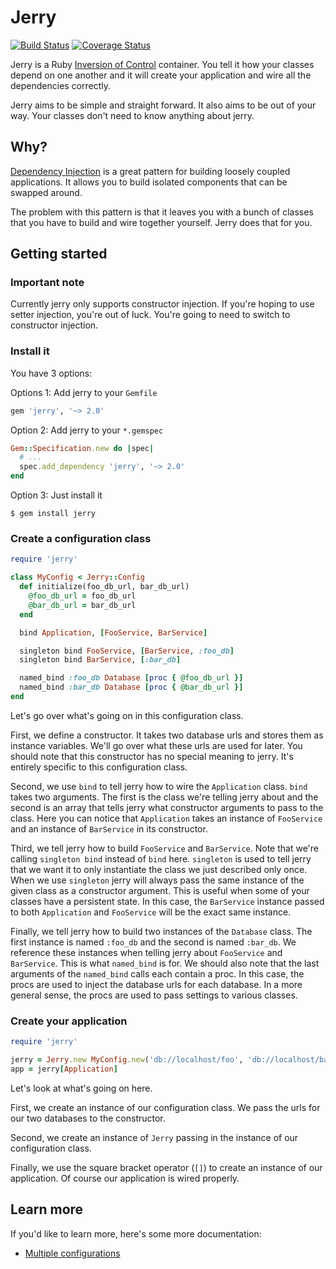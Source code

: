 Jerry
=====

[![Build Status](https://travis-ci.org/beraboris/jerry.svg?branch=master)](https://travis-ci.org/beraboris/jerry)
[![Coverage Status](https://coveralls.io/repos/beraboris/jerry/badge.png)](https://coveralls.io/r/beraboris/jerry)

Jerry is a Ruby
[Inversion of Control](https://en.wikipedia.org/wiki/Inversion_of_control)
container. You tell it how your classes depend on one another and it will create
your application and wire all the dependencies correctly.

Jerry aims to be simple and straight forward. It also aims to be out of your
way. Your classes don't need to know anything about jerry.

Why?
----

[Dependency Injection](https://en.wikipedia.org/wiki/Dependency_injection) is a
great pattern for building loosely coupled applications. It allows you to build
isolated components that can be swapped around.

The problem with this pattern is that it leaves you with a bunch of classes that
you have to build and wire together yourself. Jerry does that for you.

Getting started
---------------

### Important note

Currently jerry only supports constructor injection. If you're hoping to use
setter injection, you're out of luck. You're going to need to switch to
constructor injection.

### Install it

You have 3 options:

Options 1: Add jerry to your `Gemfile`

```ruby
gem 'jerry', '~> 2.0'
```

Option 2: Add jerry to your `*.gemspec`

```ruby
Gem::Specification.new do |spec|
  # ...
  spec.add_dependency 'jerry', '~> 2.0'
end
```

Option 3: Just install it

    $ gem install jerry

### Create a configuration class

```ruby
require 'jerry'

class MyConfig < Jerry::Config
  def initialize(foo_db_url, bar_db_url)
    @foo_db_url = foo_db_url
    @bar_db_url = bar_db_url
  end

  bind Application, [FooService, BarService]

  singleton bind FooService, [BarService, :foo_db]
  singleton bind BarService, [:bar_db]

  named_bind :foo_db Database [proc { @foo_db_url }]
  named_bind :bar_db Database [proc { @bar_db_url }]
end
```

Let's go over what's going on in this configuration class.

First, we define a constructor. It takes two database urls and stores them as
instance variables. We'll go over what these urls are used for later. You should
note that this constructor has no special meaning to jerry. It's entirely
specific to this configuration class.

Second, we use `bind` to tell jerry how to wire the `Application` class. `bind`
takes two arguments. The first is the class we're telling jerry about and the
second is an array that tells jerry what constructor arguments to pass to the
class. Here you can notice that `Application` takes an instance of `FooService`
and an instance of `BarService` in its constructor.

Third, we tell jerry how to build `FooService` and `BarService`. Note that we're
calling `singleton bind` instead of `bind` here. `singleton` is used to tell
jerry that we want it to only instantiate the class we just described only once.
When we use `singleton` jerry will always pass the same instance of the given
class as a constructor argument. This is useful when some of your classes have
a persistent state. In this case, the `BarService` instance passed to both
`Application` and `FooService` will be the exact same instance.

Finally, we tell jerry how to build two instances of the `Database` class. The
first instance is named `:foo_db` and the second is named `:bar_db`. We
reference these instances when telling jerry about `FooService` and
`BarService`. This is what `named_bind` is for. We should also note that the
last arguments of the `named_bind` calls each contain a proc. In this case, the
procs are used to inject the database urls for each database. In a more general
sense, the procs are used to pass settings to various classes.

### Create your application

```ruby
require 'jerry'

jerry = Jerry.new MyConfig.new('db://localhost/foo', 'db://localhost/bar')
app = jerry[Application]
```

Let's look at what's going on here.

First, we create an instance of our configuration class. We pass the urls for
our two databases to the constructor.

Second, we create an instance of `Jerry` passing in the instance of our
configuration class.

Finally, we use the square bracket operator (`[]`) to create an instance of our
application. Of course our application is wired properly.

Learn more
----------

If you'd like to learn more, here's some more documentation:

- [Multiple configurations](doc/multiple-configurations)
